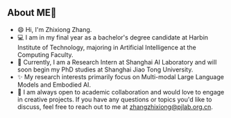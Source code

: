 ## About ME👋
- 😄 Hi, I'm Zhixiong Zhang.
- 💻 I am in my final year as a bachelor's degree candidate at Harbin Institute of Technology, majoring in Artificial Intelligence at the Computing Faculty.
- 🔭 Currently, I am a Research Intern at Shanghai AI Laboratory and will soon begin my PhD studies at Shanghai Jiao Tong University.
- ✨ My research interests primarily focus on Multi-modal Large Language Models and Embodied AI.
- 💬 I am always open to academic collaboration and would love to engage in creative projects. If you have any questions or topics you'd like to discuss, feel free to reach out to me at zhangzhixiong@pjlab.org.cn.


<!--
[![GitHub Streak](https://github-readme-streak-stats.herokuapp.com/?user=rookiexiong7)](https://git.io/streak-stats)
**rookiexiong7/rookiexiong7** is a ✨ _special_ ✨ repository because its `README.md` (this file) appears on your GitHub profile.

Here are some ideas to get you started:

- 🔭 I’m currently working on ...
- 🌱 I’m currently learning ...
- 👯 I’m looking to collaborate on ...
- 🤔 I’m looking for help with ...
- 💬 Ask me about ...
- 📫 How to reach me: ...
- 😄 Pronouns: ...
- ⚡ Fun fact: ...
- ✨ I am Always happy to explore new things!
-->
